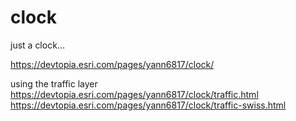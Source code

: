 # clock
just a clock...

https://devtopia.esri.com/pages/yann6817/clock/

using the traffic layer
https://devtopia.esri.com/pages/yann6817/clock/traffic.html
https://devtopia.esri.com/pages/yann6817/clock/traffic-swiss.html

